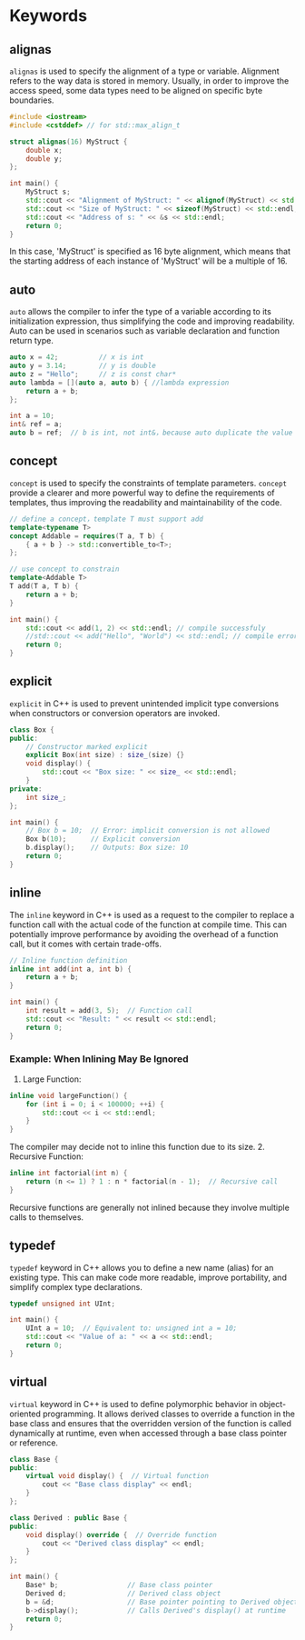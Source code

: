 # Keywords
## alignas
`alignas` is used to specify the alignment of a type or variable. Alignment refers to the way data is stored in memory. Usually, in order to improve the access speed, some data types need to be aligned on specific byte boundaries.
```cpp
#include <iostream>
#include <cstddef> // for std::max_align_t

struct alignas(16) MyStruct {
    double x;
    double y;
};

int main() {
    MyStruct s;
    std::cout << "Alignment of MyStruct: " << alignof(MyStruct) << std::endl;  //alignof returns the alignment requirement of a type.
    std::cout << "Size of MyStruct: " << sizeof(MyStruct) << std::endl;
    std::cout << "Address of s: " << &s << std::endl;
    return 0;
}
```
In this case, 'MyStruct' is specified as 16 byte alignment, which means that the starting address of each instance of 'MyStruct' will be a multiple of 16.

## auto
`auto` allows the compiler to infer the type of a variable according to its initialization expression, thus simplifying the code and improving readability. Auto can be used in scenarios such as variable declaration and function return type.
```cpp
auto x = 42;          // x is int
auto y = 3.14;        // y is double
auto z = "Hello";     // z is const char*
auto lambda = [](auto a, auto b) { //lambda expression
    return a + b;
};

int a = 10;
int& ref = a;
auto b = ref;  // b is int, not int&，because auto duplicate the value
```


## concept
`concept` is used to specify the constraints of template parameters. `concept` provide a clearer and more powerful way to define the requirements of templates, thus improving the readability and maintainability of the code.
```cpp
// define a concept，template T must support add
template<typename T>
concept Addable = requires(T a, T b) {
    { a + b } -> std::convertible_to<T>;
};

// use concept to constrain
template<Addable T>
T add(T a, T b) {
    return a + b;
}

int main() {
    std::cout << add(1, 2) << std::endl; // compile successfuly
    //std::cout << add("Hello", "World") << std::endl; // compile error，std::string is not Addable
    return 0;
}
```


## explicit
`explicit` in C++ is used to prevent unintended implicit type conversions when constructors or conversion operators are invoked.
```cpp
class Box {
public:
    // Constructor marked explicit
    explicit Box(int size) : size_(size) {}
    void display() {
        std::cout << "Box size: " << size_ << std::endl;
    }
private:
    int size_;
};

int main() {
    // Box b = 10;  // Error: implicit conversion is not allowed
    Box b(10);      // Explicit conversion
    b.display();    // Outputs: Box size: 10
    return 0;
}
```


## inline
The `inline` keyword in C++ is used as a request to the compiler to replace a function call with the actual code of the function at compile time. This can potentially improve performance by avoiding the overhead of a function call, but it comes with certain trade-offs.
```cpp
// Inline function definition
inline int add(int a, int b) {
    return a + b;
}

int main() {
    int result = add(3, 5);  // Function call
    std::cout << "Result: " << result << std::endl;
    return 0;
}
```


### Example: When Inlining May Be Ignored
1. Large Function:
```cpp
inline void largeFunction() {
    for (int i = 0; i < 100000; ++i) {
        std::cout << i << std::endl;
    }
}
```
The compiler may decide not to inline this function due to its size.
2. Recursive Function:

```cpp
inline int factorial(int n) {
    return (n <= 1) ? 1 : n * factorial(n - 1);  // Recursive call
}
```
Recursive functions are generally not inlined because they involve multiple calls to themselves.


## typedef
`typedef` keyword in C++ allows you to define a new name (alias) for an existing type. This can make code more readable, improve portability, and simplify complex type declarations.
```cpp
typedef unsigned int UInt;

int main() {
    UInt a = 10;  // Equivalent to: unsigned int a = 10;
    std::cout << "Value of a: " << a << std::endl;
    return 0;
}
```


## virtual
`virtual` keyword in C++ is used to define polymorphic behavior in object-oriented programming. It allows derived classes to override a function in the base class and ensures that the overridden version of the function is called dynamically at runtime, even when accessed through a base class pointer or reference.
```cpp
class Base {
public:
    virtual void display() {  // Virtual function
        cout << "Base class display" << endl;
    }
};

class Derived : public Base {
public:
    void display() override {  // Override function
        cout << "Derived class display" << endl;
    }
};

int main() {
    Base* b;                 // Base class pointer
    Derived d;               // Derived class object
    b = &d;                  // Base pointer pointing to Derived object
    b->display();            // Calls Derived's display() at runtime
    return 0;
}
```
